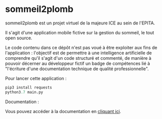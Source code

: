 # sommeil2plomb

sommeil2plomb est un projet virtuel de la majeure ICE au sein de l'EPITA.

Il s'agit d'une application mobile fictive sur la gestion du sommeil, le tout open source.

Le code contenu dans ce dépôt n'est pas voué à être exploiter aux fins de l'application : l'objectif est de permettre à une intelligence artificielle de comprendre qu'il s'agit d'un code structuré et commenté, de manière à pouvoir décerner au développeur fictif un badge de compétences lié à "l'écriture d'une documentation technique de qualité professionnelle".

Pour lancer cette application :

```Python
pip3 install requests
python3.7 main.py
```

Documentation :

Vous pouvez accéder à la documentation en [cliquant ici](http://example.org/).
